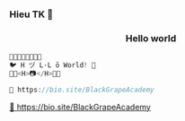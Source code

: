 ### Hieu TK 👋
<h3 align="center">Hello world</h3>

```js
🌾🌾🌾🌾🌾🌾🌾🌾
🐦 H ヅ L·L ō World! 🌾
🌾🌾<H>📷</H>🌾🌾

💜 https://bio.site/BlackGrapeAcademy
```
  <a href="https://bio.site/BlackGrapeAcademy">💜 https://bio.site/BlackGrapeAcademy </a>
